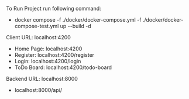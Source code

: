 To Run Project run following command:
- docker compose -f ./docker/docker-compose.yml -f ./docker/docker-compose-test.yml up --build -d

Client URL: localhost:4200
- Home Page: localhost:4200
- Register: localhost:4200/register
- Login: localhost:4200/login
- ToDo Board: localhost:4200/todo-board

Backend URL: localhost:8000
- localhost:8000/api/